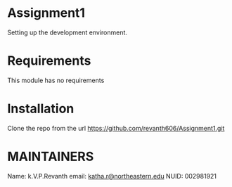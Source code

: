 # Assignment1
Setting up the development environment.

# Requirements
This module has no requirements

# Installation
Clone the repo from the url https://github.com/revanth606/Assignment1.git

# MAINTAINERS
Name: k.V.P.Revanth
email: katha.r@northeastern.edu
NUID: 002981921


